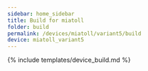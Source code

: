 ```yaml
---
sidebar: home_sidebar
title: Build for miatoll
folder: build
permalink: /devices/miatoll/variant5/build
device: miatoll_variant5
---
```

{% include templates/device_build.md %}
